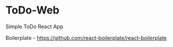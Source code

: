 # ToDo-Web

Simple ToDo React App

Boilerplate - https://github.com/react-boilerplate/react-boilerplate
